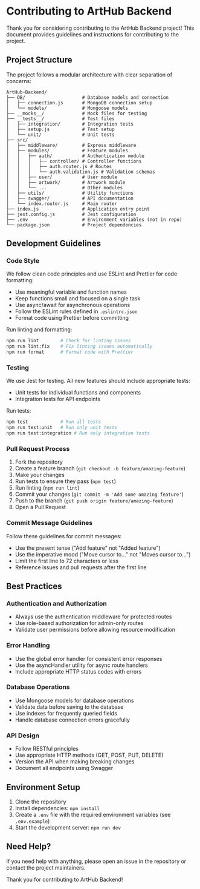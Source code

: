 # Contributing to ArtHub Backend

Thank you for considering contributing to the ArtHub Backend project! This document provides guidelines and instructions for contributing to the project.

## Project Structure

The project follows a modular architecture with clear separation of concerns:

```
ArtHub-Backend/
├── DB/                     # Database models and connection
│   ├── connection.js       # MongoDB connection setup
│   └── models/             # Mongoose models
├── __mocks__/              # Mock files for testing
├── __tests__/              # Test files
│   ├── integration/        # Integration tests
│   ├── setup.js            # Test setup
│   └── unit/               # Unit tests
├── src/
│   ├── middleware/         # Express middleware
│   ├── modules/            # Feature modules
│   │   ├── auth/           # Authentication module
│   │   │   ├── controller/ # Controller functions
│   │   │   ├── auth.router.js # Routes
│   │   │   └── auth.validation.js # Validation schemas
│   │   ├── user/           # User module
│   │   ├── artwork/        # Artwork module
│   │   └── ...             # Other modules
│   ├── utils/              # Utility functions
│   ├── swagger/            # API documentation
│   └── index.router.js     # Main router
├── index.js                # Application entry point
├── jest.config.js          # Jest configuration
├── .env                    # Environment variables (not in repo)
└── package.json            # Project dependencies
```

## Development Guidelines

### Code Style

We follow clean code principles and use ESLint and Prettier for code formatting:

- Use meaningful variable and function names
- Keep functions small and focused on a single task
- Use async/await for asynchronous operations
- Follow the ESLint rules defined in `.eslintrc.json`
- Format code using Prettier before committing

Run linting and formatting:

```bash
npm run lint        # Check for linting issues
npm run lint:fix    # Fix linting issues automatically
npm run format      # Format code with Prettier
```

### Testing

We use Jest for testing. All new features should include appropriate tests:

- Unit tests for individual functions and components
- Integration tests for API endpoints

Run tests:

```bash
npm test            # Run all tests
npm run test:unit   # Run only unit tests
npm run test:integration # Run only integration tests
```

### Pull Request Process

1. Fork the repository
2. Create a feature branch (`git checkout -b feature/amazing-feature`)
3. Make your changes
4. Run tests to ensure they pass (`npm test`)
5. Run linting (`npm run lint`)
6. Commit your changes (`git commit -m 'Add some amazing feature'`)
7. Push to the branch (`git push origin feature/amazing-feature`)
8. Open a Pull Request

### Commit Message Guidelines

Follow these guidelines for commit messages:

- Use the present tense ("Add feature" not "Added feature")
- Use the imperative mood ("Move cursor to..." not "Moves cursor to...")
- Limit the first line to 72 characters or less
- Reference issues and pull requests after the first line

## Best Practices

### Authentication and Authorization

- Always use the authentication middleware for protected routes
- Use role-based authorization for admin-only routes
- Validate user permissions before allowing resource modification

### Error Handling

- Use the global error handler for consistent error responses
- Use the asyncHandler utility for async route handlers
- Include appropriate HTTP status codes with errors

### Database Operations

- Use Mongoose models for database operations
- Validate data before saving to the database
- Use indexes for frequently queried fields
- Handle database connection errors gracefully

### API Design

- Follow RESTful principles
- Use appropriate HTTP methods (GET, POST, PUT, DELETE)
- Version the API when making breaking changes
- Document all endpoints using Swagger

## Environment Setup

1. Clone the repository
2. Install dependencies: `npm install`
3. Create a `.env` file with the required environment variables (see `.env.example`)
4. Start the development server: `npm run dev`

## Need Help?

If you need help with anything, please open an issue in the repository or contact the project maintainers.

Thank you for contributing to ArtHub Backend! 